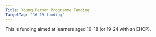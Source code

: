 ```yaml
---
Title: Young Person Programme Funding
TargetTag: "16-19 funding"
---
```

This is funding aimed at learners aged 16-18 (or 19-24 with an EHCP).
